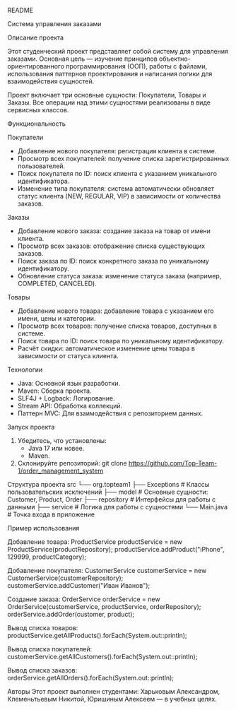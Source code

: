 README 

Система управления заказами

Описание проекта

Этот студенческий проект представляет собой систему для управления заказами.
Основная цель — изучение принципов объектно-ориентированного программирования (ООП), работы с файлами, использования паттернов проектирования и написания логики для взаимодействия сущностей.

Проект включает три основные сущности: Покупатели, Товары и Заказы. Все операции над этими сущностями реализованы в виде сервисных классов.

Функциональность

Покупатели
- Добавление нового покупателя: регистрация клиента в системе.
- Просмотр всех покупателей: получение списка зарегистрированных пользователей.
- Поиск покупателя по ID: поиск клиента с указанием уникального идентификатора.
- Изменение типа покупателя: система автоматически обновляет статус клиента (NEW, REGULAR, VIP) в зависимости от количества заказов.

Заказы
- Добавление нового заказа: создание заказа на товар от имени клиента.
- Просмотр всех заказов: отображение списка существующих заказов.
- Поиск заказа по ID: поиск конкретного заказа по уникальному идентификатору.
- Обновление статуса заказа: изменение статуса заказа (например, COMPLETED, CANCELED).

Товары
- Добавление нового товара: добавление товара с указанием его имени, цены и категории.
- Просмотр всех товаров: получение списка товаров, доступных в системе.
- Поиск товара по ID: поиск товара по уникальному идентификатору.
- Расчёт скидки: автоматическое изменение цены товара в зависимости от статуса клиента.

Технологии
- Java: Основной язык разработки.
- Maven: Сборка проекта.
- SLF4J + Logback: Логирование.
- Stream API: Обработка коллекций.
- Паттерн МVC: Для взаимодействия с репозиторием данных.

Запуск проекта
1. Убедитесь, что установлены:
   - Java 17 или новее.
   - Maven.
2. Склонируйте репозиторий:
   git clone https://github.com/Top-Team-1/order_management_system

Структура проекта
src
└── org.topteam1
    ├── Exceptions         # Классы пользовательских исключений
    ├── model              # Основные сущности: Customer, Product, Order
    ├── repository         # Интерфейсы для работы с данными
    ├── service            # Логика для работы с сущностями
    └── Main.java          # Точка входа в приложение

Пример использования

Добавление товара:
ProductService productService = new ProductService(productRepository);
productService.addProduct("iPhone", 129999, productCategory);

Добавление покупателя:
CustomerService customerService = new CustomerService(customerRepository);
customerService.addCustomer("Иван Иванов");

Создание заказа:
OrderService orderService = new OrderService(customerService, productService, orderRepository);
orderService.addOrder(customer, product);

Вывод списка товаров:
productService.getAllProducts().forEach(System.out::println);

Вывод списка покупателей:
customerService.getAllCustomers().forEach(System.out::println);

Вывод списка заказов:
orderService.getAllOrders().forEach(System.out::println);

Авторы
Этот проект выполнен студентами: Харьковым Александром, Клеменьтьевым Никитой, Юришиным Алексеем — в учебных целях.
